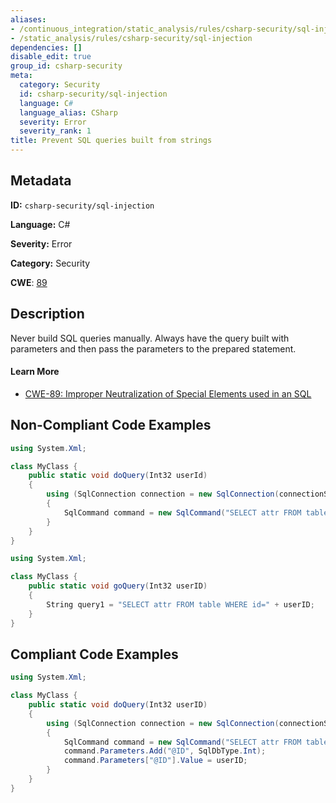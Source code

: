 ```yaml
---
aliases:
- /continuous_integration/static_analysis/rules/csharp-security/sql-injection
- /static_analysis/rules/csharp-security/sql-injection
dependencies: []
disable_edit: true
group_id: csharp-security
meta:
  category: Security
  id: csharp-security/sql-injection
  language: C#
  language_alias: CSharp
  severity: Error
  severity_rank: 1
title: Prevent SQL queries built from strings
---
```

<!--  SOURCED FROM https://github.com/DataDog/datadog-static-analyzer-rule-docs -->


## Metadata
**ID:** `csharp-security/sql-injection`

**Language:** C#

**Severity:** Error

**Category:** Security

**CWE**: [89](https://cwe.mitre.org/data/definitions/89.html)

## Description
Never build SQL queries manually. Always have the query built with parameters and then pass the parameters to the prepared statement.

#### Learn More

 - [CWE-89: Improper Neutralization of Special Elements used in an SQL](https://cwe.mitre.org/data/definitions/89.html)

## Non-Compliant Code Examples
```csharp
using System.Xml;

class MyClass {
    public static void doQuery(Int32 userId)
    {
        using (SqlConnection connection = new SqlConnection(connectionString))
        {
            SqlCommand command = new SqlCommand("SELECT attr FROM table WHERE id=" + userID, connection);
        }
    }
}

```

```csharp
using System.Xml;

class MyClass {
    public static void goQuery(Int32 userID)
    {
        String query1 = "SELECT attr FROM table WHERE id=" + userID;
    }
}

```

## Compliant Code Examples
```csharp
using System.Xml;

class MyClass {
    public static void doQuery(Int32 userID)
    {
        using (SqlConnection connection = new SqlConnection(connectionString))
        {
            SqlCommand command = new SqlCommand("SELECT attr FROM table WHERE id=@ID", connection);
            command.Parameters.Add("@ID", SqlDbType.Int);
            command.Parameters["@ID"].Value = userID;
        }
    }
}

```
